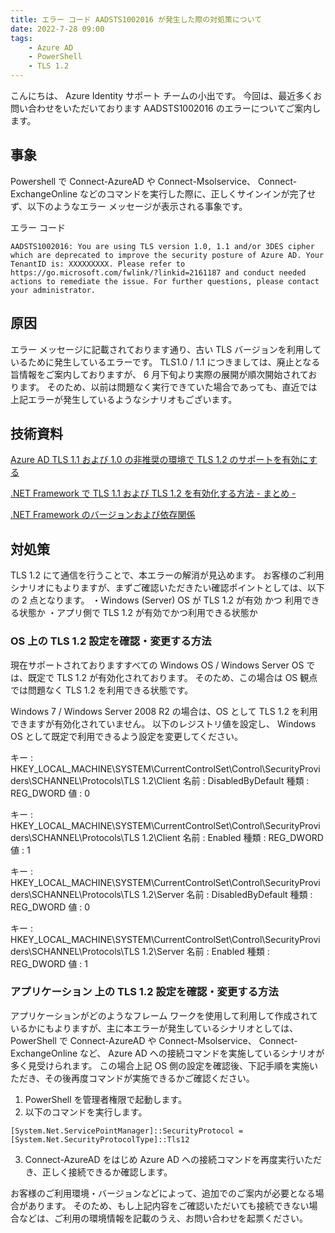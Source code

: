 ```yaml
---
title: エラー コード AADSTS1002016 が発生した際の対処策について
date: 2022-7-28 09:00
tags:
    - Azure AD
    - PowerShell
    - TLS 1.2
---
```



こんにちは、 Azure Identity サポート チームの小出です。
今回は、最近多くお問い合わせをいただいております AADSTS1002016 のエラーについてご案内します。

## 事象
Powershell で Connect-AzureAD や Connect-Msolservice、 Connect-ExchangeOnline などのコマンドを実行した際に、正しくサインインが完了せず、以下のようなエラー メッセージが表示される事象です。

エラー コード
```
AADSTS1002016: You are using TLS version 1.0, 1.1 and/or 3DES cipher which are deprecated to improve the security posture of Azure AD. Your TenantID is: XXXXXXXXX. Please refer to https://go.microsoft.com/fwlink/?linkid=2161187 and conduct needed actions to remediate the issue. For further questions, please contact your administrator.
```


## 原因
エラー メッセージに記載されております通り、古い TLS バージョンを利用しているために発生しているエラーです。
TLS1.0 / 1.1 につきましては、廃止となる旨情報をご案内しておりますが、 6 月下旬より実際の展開が順次開始されております。
そのため、以前は問題なく実行できていた場合であっても、直近では上記エラーが発生しているようなシナリオもございます。

## 技術資料
[Azure AD TLS 1.1 および 1.0 の非推奨の環境で TLS 1.2 のサポートを有効にする](https://docs.microsoft.com/ja-jp/troubleshoot/azure/active-directory/enable-support-tls-environment?tabs=azure-monitor
)

[.NET Framework で TLS 1.1 および TLS 1.2 を有効化する方法 - まとめ -](https://jpdsi.github.io/blog/internet-explorer-microsoft-edge/dotnet-framework-tls12/
)

[.NET Framework のバージョンおよび依存関係](https://docs.microsoft.com/ja-jp/dotnet/framework/migration-guide/versions-and-dependencies
)



## 対処策
TLS 1.2 にて通信を行うことで、本エラーの解消が見込めます。
お客様のご利用シナリオにもよりますが、まずご確認いただきたい確認ポイントとしては、以下の 2 点となります。
・Windows (Server) OS が TLS 1.2 が有効 かつ 利用できる状態か
・アプリ側で TLS 1.2 が有効でかつ利用できる状態か

### OS 上の TLS 1.2 設定を確認・変更する方法
現在サポートされておりますすべての Windows OS / Windows Server OS で は、既定で TLS 1.2 が有効化されております。
そのため、この場合は OS 観点では問題なく TLS 1.2 を利用できる状態です。

Windows 7 / Windows Server 2008 R2 の場合は、OS として TLS 1.2  を利用できますが有効化されていません。
以下のレジストリ値を設定し、 Windows OS として既定で利用できるよう設定を変更してください。

キー : HKEY_LOCAL_MACHINE\SYSTEM\CurrentControlSet\Control\SecurityProviders\SCHANNEL\Protocols\TLS 1.2\Client
名前 : DisabledByDefault
種類 : REG_DWORD
値 : 0

キー : HKEY_LOCAL_MACHINE\SYSTEM\CurrentControlSet\Control\SecurityProviders\SCHANNEL\Protocols\TLS 1.2\Client
名前 : Enabled
種類 : REG_DWORD
値 : 1

キー : HKEY_LOCAL_MACHINE\SYSTEM\CurrentControlSet\Control\SecurityProviders\SCHANNEL\Protocols\TLS 1.2\Server
名前 : DisabledByDefault
種類 : REG_DWORD
値 : 0

キー : HKEY_LOCAL_MACHINE\SYSTEM\CurrentControlSet\Control\SecurityProviders\SCHANNEL\Protocols\TLS 1.2\Server
名前 : Enabled
種類 : REG_DWORD
値 : 1


### アプリケーション 上の TLS 1.2 設定を確認・変更する方法
アプリケーションがどのようなフレーム ワークを使用して利用して作成されているかにもよりますが、主に本エラーが発生しているシナリオとしては、 PowerShell で  Connect-AzureAD や Connect-Msolservice、 Connect-ExchangeOnline など、 Azure AD への接続コマンドを実施しているシナリオが多く見受けられます。
この場合上記 OS 側の設定を確認後、下記手順を実施いただき、その後再度コマンドが実施できるかご確認ください。

1.  PowerShell を管理者権限で起動します。
2. 以下のコマンドを実行します。
 
  ```
[System.Net.ServicePointManager]::SecurityProtocol = [System.Net.SecurityProtocolType]::Tls12
  ```

3. Connect-AzureAD をはじめ Azure AD への接続コマンドを再度実行いただき、正しく接続できるか確認します。


お客様のご利用環境・バージョンなどによって、追加でのご案内が必要となる場合があります。
そのため、もし上記内容をご確認いただいても接続できない場合などは、ご利用の環境情報を記載のうえ、お問い合わせを起票ください。
